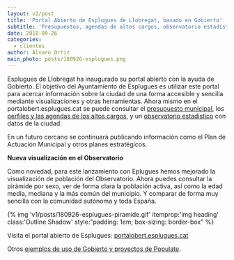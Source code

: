 ```yaml
---
layout: v2/post
title: 'Portal Abierto de Esplugues de Llobregat, basado en Gobierto'
subtitle: 'Presupuestos, agendas de altos cargos, observatorio estadístico y más información para acercar la administración de Esplugues a sus ciudadanos'
date: 2018-09-26
categories:
  - clientes
author: Álvaro Ortiz
main_photo: posts/180926-esplugues.png
---
```


Esplugues de Llobregat ha inaugurado su portal abierto con la ayuda de Gobierto. El objetivo del Ayuntamiento de Esplugues es utilizar este portal para acercar información sobre la ciudad de una forma accesible y sencilla mediante visualizaciones y otras herramientas. Ahora mismo en el portalobert.esplugues.cat se puede consultar el [presupuesto municipal](/modulos/presupuestos), los [perfiles y las agendas de los altos cargos](/modulos/altos-cargos-y-agenda), y un [observatorio estadístico](/modulos/observatorio-estadistico) con datos de la ciudad.

En un futuro cercano se continuará publicando información como el Plan de Actuación Municipal y otros planes estratégicos.

**Nueva visualización en el Observatorio**

Como novedad, para este lanzamiento con Eplugues hemos mejorado la visualización de población del Observatorio. Ahora puedes consultar la pirámide por sexo, ver de forma clara la población activa, así como la edad media, mediana y la más común del municipio. Y comparar de forma muy sencilla con la comunidad autónoma y toda España.

{% img 'v1/posts/180926-esplugues-piramide.gif' itemprop:'img heading' class:'Outline Shadow' style:"padding\: 1em; box-sizing\: border-box" %}

Visita el portal abierto de Esplugues: [portalobert.esplugues.cat](https://portalobert.esplugues.cat)

Otros [ejemplos de uso de Gobierto y proyectos de Populate](/temas/clientes/).
